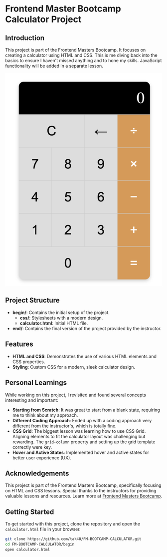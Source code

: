# Frontend Master Bootcamp Calculator Project

## Introduction

This project is part of the Frontend Masters Bootcamp. It focuses on creating a calculator using HTML and CSS. This is me diving back into the basics to ensure I haven't missed anything and to hone my skills. JavaScript functionality will be added in a separate lesson.

![Screenshot](begin/img/screenshot.png)

## Project Structure

- **begin/**: Contains the initial setup of the project.
  - **css/**: Stylesheets with a modern design.
  - **calculator.html**: Initial HTML file.
- **end/**: Contains the final version of the project provided by the instructor.

## Features

- **HTML and CSS**: Demonstrates the use of various HTML elements and CSS properties.
- **Styling**: Custom CSS for a modern, sleek calculator design.

## Personal Learnings

While working on this project, I revisited and found several concepts interesting and important:

- **Starting from Scratch**: It was great to start from a blank state, requiring me to think about my approach.
- **Different Coding Approach**: Ended up with a coding approach very different from the instructor's, which is totally fine.
- **CSS Grid**: The biggest lesson was learning how to use CSS Grid. Aligning elements to fit the calculator layout was challenging but rewarding. The `grid-column` property and setting up the grid template correctly were key.
- **Hover and Active States**: Implemented hover and active states for better user experience (UX).

## Acknowledgements

This project is part of the Frontend Masters Bootcamp, specifically focusing on HTML and CSS lessons. Special thanks to the instructors for providing valuable lessons and resources. Learn more at [Frontend Masters Bootcamp](https://frontendmasters.com/bootcamp/).

## Getting Started

To get started with this project, clone the repository and open the `calculator.html` file in your browser.

```sh
git clone https://github.com/tak40/FM-BOOTCAMP-CALCULATOR.git
cd FM-BOOTCAMP-CALCULATOR/begin
open calculator.html
```
